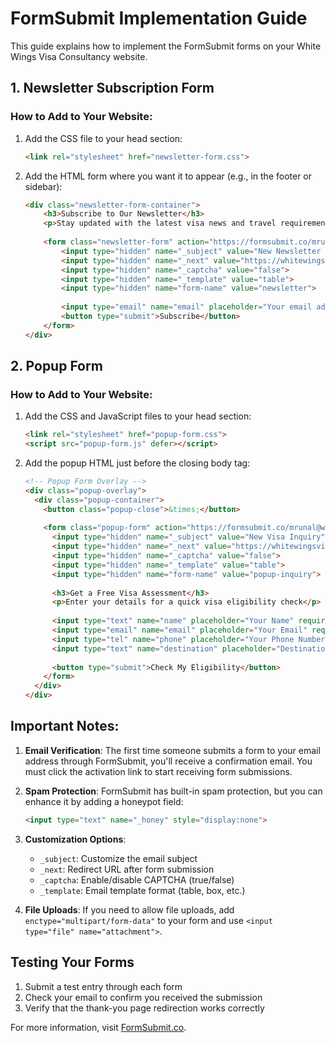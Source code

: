 # FormSubmit Implementation Guide

This guide explains how to implement the FormSubmit forms on your White Wings Visa Consultancy website.

## 1. Newsletter Subscription Form

### How to Add to Your Website:

1. Add the CSS file to your head section:
   ```html
   <link rel="stylesheet" href="newsletter-form.css">
   ```

2. Add the HTML form where you want it to appear (e.g., in the footer or sidebar):
   ```html
   <div class="newsletter-form-container">
       <h3>Subscribe to Our Newsletter</h3>
       <p>Stay updated with the latest visa news and travel requirements</p>
       
       <form class="newsletter-form" action="https://formsubmit.co/mrunal@whitewingsvisa.com" method="POST">
           <input type="hidden" name="_subject" value="New Newsletter Subscription">
           <input type="hidden" name="_next" value="https://whitewingsvisa.com/thank-you.html">
           <input type="hidden" name="_captcha" value="false">
           <input type="hidden" name="_template" value="table">
           <input type="hidden" name="form-name" value="newsletter">
           
           <input type="email" name="email" placeholder="Your email address" required>
           <button type="submit">Subscribe</button>
       </form>
   </div>
   ```

## 2. Popup Form

### How to Add to Your Website:

1. Add the CSS and JavaScript files to your head section:
   ```html
   <link rel="stylesheet" href="popup-form.css">
   <script src="popup-form.js" defer></script>
   ```

2. Add the popup HTML just before the closing body tag:
   ```html
   <!-- Popup Form Overlay -->
   <div class="popup-overlay">
     <div class="popup-container">
       <button class="popup-close">&times;</button>
       
       <form class="popup-form" action="https://formsubmit.co/mrunal@whitewingsvisa.com" method="POST">
         <input type="hidden" name="_subject" value="New Visa Inquiry">
         <input type="hidden" name="_next" value="https://whitewingsvisa.com/thank-you.html">
         <input type="hidden" name="_captcha" value="false">
         <input type="hidden" name="_template" value="table">
         <input type="hidden" name="form-name" value="popup-inquiry">
         
         <h3>Get a Free Visa Assessment</h3>
         <p>Enter your details for a quick visa eligibility check</p>
         
         <input type="text" name="name" placeholder="Your Name" required>
         <input type="email" name="email" placeholder="Your Email" required>
         <input type="tel" name="phone" placeholder="Your Phone Number">
         <input type="text" name="destination" placeholder="Destination Country">
         
         <button type="submit">Check My Eligibility</button>
       </form>
     </div>
   </div>
   ```

## Important Notes:

1. **Email Verification**: The first time someone submits a form to your email address through FormSubmit, you'll receive a confirmation email. You must click the activation link to start receiving form submissions.

2. **Spam Protection**: FormSubmit has built-in spam protection, but you can enhance it by adding a honeypot field:
   ```html
   <input type="text" name="_honey" style="display:none">
   ```

3. **Customization Options**:
   - `_subject`: Customize the email subject
   - `_next`: Redirect URL after form submission
   - `_captcha`: Enable/disable CAPTCHA (true/false)
   - `_template`: Email template format (table, box, etc.)

4. **File Uploads**: If you need to allow file uploads, add `enctype="multipart/form-data"` to your form and use `<input type="file" name="attachment">`.

## Testing Your Forms

1. Submit a test entry through each form
2. Check your email to confirm you received the submission
3. Verify that the thank-you page redirection works correctly

For more information, visit [FormSubmit.co](https://formsubmit.co/).